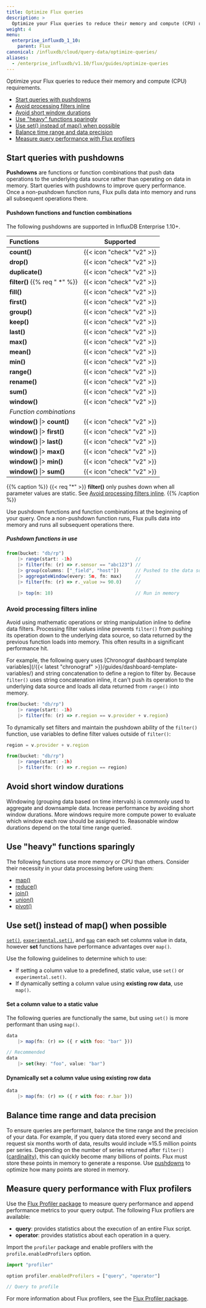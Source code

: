```yaml
---
title: Optimize Flux queries
description: >
  Optimize your Flux queries to reduce their memory and compute (CPU) requirements.
weight: 4
menu:
  enterprise_influxdb_1_10:
    parent: Flux
canonical: /influxdb/cloud/query-data/optimize-queries/
aliases:
  - /enterprise_influxdb/v1.10/flux/guides/optimize-queries
---
```


Optimize your Flux queries to reduce their memory and compute (CPU) requirements.

- [Start queries with pushdowns](#start-queries-with-pushdowns)
- [Avoid processing filters inline](#avoid-processing-filters-inline)
- [Avoid short window durations](#avoid-short-window-durations)
- [Use "heavy" functions sparingly](#use-heavy-functions-sparingly)
- [Use set() instead of map() when possible](#use-set-instead-of-map-when-possible)
- [Balance time range and data precision](#balance-time-range-and-data-precision)
- [Measure query performance with Flux profilers](#measure-query-performance-with-flux-profilers)

## Start queries with pushdowns
**Pushdowns** are functions or function combinations that push data operations to the underlying data source rather than operating on data in memory. Start queries with pushdowns to improve query performance. Once a non-pushdown function runs, Flux pulls data into memory and runs all subsequent operations there.

#### Pushdown functions and function combinations
The following pushdowns are supported in InfluxDB Enterprise 1.10+.

| Functions                      | Supported            |
| :----------------------------- | :------------------: |
| **count()**                    | {{< icon "check" "v2" >}} |
| **drop()**                     | {{< icon "check" "v2" >}} |
| **duplicate()**                | {{< icon "check" "v2" >}} |
| **filter()** {{% req " \*" %}} | {{< icon "check" "v2" >}} |
| **fill()**                     | {{< icon "check" "v2" >}} |
| **first()**                    | {{< icon "check" "v2" >}} |
| **group()**                    | {{< icon "check" "v2" >}} |
| **keep()**                     | {{< icon "check" "v2" >}} |
| **last()**                     | {{< icon "check" "v2" >}} |
| **max()**                      | {{< icon "check" "v2" >}} |
| **mean()**                     | {{< icon "check" "v2" >}} |
| **min()**                      | {{< icon "check" "v2" >}} |
| **range()**                    | {{< icon "check" "v2" >}} |
| **rename()**                   | {{< icon "check" "v2" >}} |
| **sum()**                      | {{< icon "check" "v2" >}} |
| **window()**                   | {{< icon "check" "v2" >}} |
| _Function combinations_        |                      |
| **window()** \|> **count()**   | {{< icon "check" "v2" >}} |
| **window()** \|> **first()**   | {{< icon "check" "v2" >}} |
| **window()** \|> **last()**    | {{< icon "check" "v2" >}} |
| **window()** \|> **max()**     | {{< icon "check" "v2" >}} |
| **window()** \|> **min()**     | {{< icon "check" "v2" >}} |
| **window()** \|> **sum()**     | {{< icon "check" "v2" >}} |

{{% caption %}}
{{< req "\*" >}} **filter()** only pushes down when all parameter values are static.
See [Avoid processing filters inline](#avoid-processing-filters-inline).
{{% /caption %}}

Use pushdown functions and function combinations at the beginning of your query.
Once a non-pushdown function runs, Flux pulls data into memory and runs all
subsequent operations there.

##### Pushdown functions in use
```js
from(bucket: "db/rp")
    |> range(start: -1h)                       //
    |> filter(fn: (r) => r.sensor == "abc123") //
    |> group(columns: ["_field", "host"])      // Pushed to the data source
    |> aggregateWindow(every: 5m, fn: max)     //
    |> filter(fn: (r) => r._value >= 90.0)     //

    |> top(n: 10)                              // Run in memory
```

### Avoid processing filters inline
Avoid using mathematic operations or string manipulation inline to define data filters.
Processing filter values inline prevents `filter()` from pushing its operation down
to the underlying data source, so data returned by the
previous function loads into memory.
This often results in a significant performance hit.

For example, the following query uses [Chronograf dashboard template variables](/{{< latest "chronograf" >}}/guides/dashboard-template-variables/)
and string concatenation to define a region to filter by.
Because `filter()` uses string concatenation inline, it can't push its operation
to the underlying data source and loads all data returned from `range()` into memory.

```js
from(bucket: "db/rp")
    |> range(start: -1h)                      
    |> filter(fn: (r) => r.region == v.provider + v.region)
```

To dynamically set filters and maintain the pushdown ability of the `filter()` function,
use variables to define filter values outside of `filter()`:

```js
region = v.provider + v.region

from(bucket: "db/rp")
    |> range(start: -1h)                      
    |> filter(fn: (r) => r.region == region)
```

## Avoid short window durations
Windowing (grouping data based on time intervals) is commonly used to aggregate and downsample data.
Increase performance by avoiding short window durations.
More windows require more compute power to evaluate which window each row should be assigned to.
Reasonable window durations depend on the total time range queried.

## Use "heavy" functions sparingly
The following functions use more memory or CPU than others.
Consider their necessity in your data processing before using them:

- [map()](/influxdb/v2.0/reference/flux/stdlib/built-in/transformations/map/)
- [reduce()](/influxdb/v2.0/reference/flux/stdlib/built-in/transformations/aggregates/reduce/)
- [join()](/influxdb/v2.0/reference/flux/stdlib/built-in/transformations/join/)
- [union()](/influxdb/v2.0/reference/flux/stdlib/built-in/transformations/union/)
- [pivot()](/influxdb/v2.0/reference/flux/stdlib/built-in/transformations/pivot/)

## Use set() instead of map() when possible
[`set()`](/influxdb/v2.0/reference/flux/stdlib/built-in/transformations/set/),
[`experimental.set()`](/influxdb/v2.0/reference/flux/stdlib/experimental/set/),
and [`map`](/influxdb/v2.0/reference/flux/stdlib/built-in/transformations/map/)
can each set columns value in data, however **set** functions have performance
advantages over `map()`.

Use the following guidelines to determine which to use:

- If setting a column value to a predefined, static value, use `set()` or `experimental.set()`.
- If dynamically setting a column value using **existing row data**, use `map()`.

#### Set a column value to a static value
The following queries are functionally the same, but using `set()` is more performant than using `map()`.

```js
data
    |> map(fn: (r) => ({ r with foo: "bar" }))

// Recommended
data
    |> set(key: "foo", value: "bar")
```

#### Dynamically set a column value using existing row data
```js
data
    |> map(fn: (r) => ({ r with foo: r.bar }))
```

## Balance time range and data precision
To ensure queries are performant, balance the time range and the precision of your data.
For example, if you query data stored every second and request six months worth of data,
results would include ≈15.5 million points per series.
Depending on the number of series returned after `filter()`([cardinality](/enterprise_influxdb/v1.10/concepts/glossary/#series-cardinality)),
this can quickly become many billions of points.
Flux must store these points in memory to generate a response.
Use [pushdowns](#pushdown-functions-and-function-combinations) to optimize how
many points are stored in memory.

## Measure query performance with Flux profilers
Use the [Flux Profiler package](/influxdb/v2.0/reference/flux/stdlib/profiler/)
to measure query performance and append performance metrics to your query output.
The following Flux profilers are available:

- **query**: provides statistics about the execution of an entire Flux script.
- **operator**: provides statistics about each operation in a query.

Import the `profiler` package and enable profilers with the `profile.enabledProfilers` option.

```js
import "profiler"

option profiler.enabledProfilers = ["query", "operator"]

// Query to profile
```

For more information about Flux profilers, see the [Flux Profiler package](/influxdb/v2.0/reference/flux/stdlib/profiler/).
